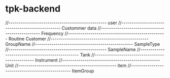 # tpk-backend

//------------------------------------------------ user
//------------------------------------------------ Custommer data
//------------------------------------------------ Frequency
//------------------------------------------------ Routine Customer
//------------------------------------------------ GroupName
//------------------------------------------------ SampleType
//------------------------------------------------ SampleName
//------------------------------------------------ Tank
//------------------------------------------------ Instrument
//------------------------------------------------ Unit
//------------------------------------------------ item
//------------------------------------------------ ItemGroup